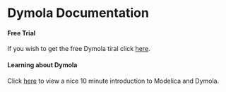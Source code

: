 # Dymola Documentation

#### Free Trial 

If you wish to get the free Dymola tiral click [here](https://www.3ds.com/products-services/catia/products/dymola/trial-version/). 

#### Learning about Dymola 

Click [here](https://www.youtube.com/watch?v=39F___xyI0k) to view a nice 10 minute introduction to Modelica and Dymola.
